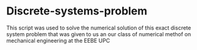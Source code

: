 # Discrete-systems-problem
This script was used to solve the numerical solution of this exact discrete system problem that was given to us an our class of numerical methof on mechanical engineering at the EEBE UPC
